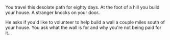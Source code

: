 You travel this desolate path for eighty days. At the foot of a hill you build your house.
A stranger knocks on your door..

He asks if you'd like to volunteer to help build a wall a couple miles south of your house.
You ask what the wall is for and why you're not being paid for it...
